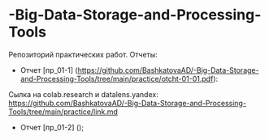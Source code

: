 # -Big-Data-Storage-and-Processing-Tools
Репозиторий практических работ. 
Отчеты:
 - Отчет [пр_01-1] (https://github.com/BashkatovaAD/-Big-Data-Storage-and-Processing-Tools/tree/main/practice/otcht-01-01.pdf): 
 
 Сылка на colab.research и datalens.yandex: https://github.com/BashkatovaAD/-Big-Data-Storage-and-Processing-Tools/tree/main/practice/link.md
 
 - Отчет [пр_01-2] ();

